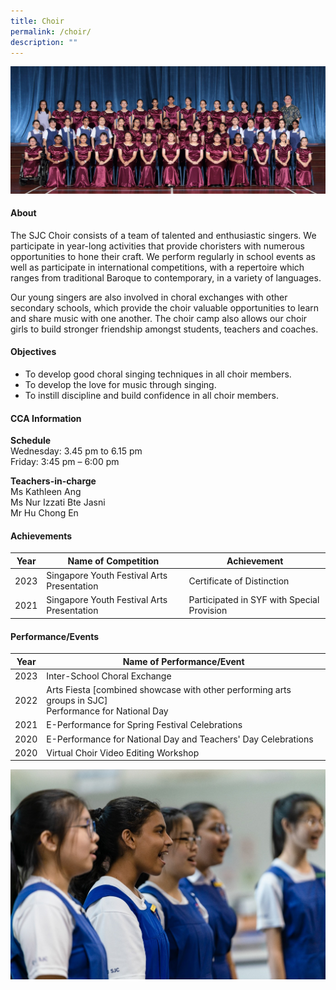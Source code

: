 ```yaml
---
title: Choir
permalink: /choir/
description: ""
---
```

![](/images/CCA/2023/Choir/choir%20formal.jpg)

#### **About**

The SJC Choir consists of a team of talented and enthusiastic singers. We participate in year-long activities that provide choristers with numerous opportunities to hone their craft. We perform regularly in school events as well as participate in international competitions, with a repertoire which ranges from traditional Baroque to contemporary, in a variety of languages.

Our young singers are also involved in choral exchanges with other secondary schools, which provide the choir valuable opportunities to learn and share music with one another. The choir camp also allows our choir girls to build stronger friendship amongst students, teachers and coaches.

#### **Objectives**

*   To develop good choral singing techniques in all choir members.
*   To develop the love for music through singing.
*   To instill discipline and build confidence in all choir members.

#### **CCA Information**
**Schedule**        
<br>Wednesday: 3.45 pm to 6.15 pm
<br>Friday: 3:45 pm – 6:00 pm<br>

**Teachers-in-charge**
<br>Ms Kathleen Ang <br> Ms Nur Izzati Bte Jasni<br>Mr Hu Chong En<br>

#### **Achievements**


| Year | Name of Competition | Achievement |
| -------- | -------- | -------- |
| 2023     | Singapore Youth Festival Arts Presentation    | Certificate of Distinction     |
| 2021     | Singapore Youth Festival Arts Presentation    | Participated in SYF with Special Provision   |

#### **Performance/Events** 
| Year | Name of Performance/Event | 
| -------- | -------- | 
| 2023     | Inter-School Choral Exchange     |
| 2022    | Arts Fiesta \[combined showcase with other performing arts groups in SJC\] <br>  Performance for National Day   |
| 2021     | E-Performance for Spring Festival Celebrations     |
| 2020   | E-Performance for National Day and Teachers' Day Celebrations     |
| 2020   |Virtual Choir Video Editing Workshop     |

![](/images/CCA/Visual%20&amp;%20Performing%20Arts/Choir/C2.jpg)